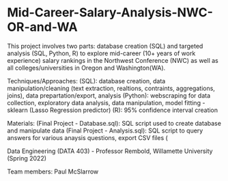 # Mid-Career-Salary-Analysis-NWC-OR-and-WA
This project involves two parts: database creation (SQL) and targeted analysis (SQL, Python, R) to explore mid-career (10+ years of work experience) salary rankings in the Northwest Conference (NWC) as well as all colleges/universities in Oregon and Washington(WA).

Techniques/Approaches:
  (SQL): database creation, data manipulation/cleaning (text extraction, realtions, contraints, aggregations, joins), data prepartation/export, analysis
  (Python): webscraping for data collection, exploratory data analysis, data manipulation, model fitting - sklearn (Lasso Regression predictor)
  (R): 95% confidence interval creation 
  
Materials:
  (Final Project - Database.sql): SQL script used to create database and manipulate data
  (Final Project - Analysis.sql): SQL script to query answers for various anaysis questions, export CSV files
  (
  
  
Data Engineering (DATA 403) - Professor Rembold, Willamette University (Spring 2022)

Team members: Paul McSlarrow
